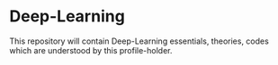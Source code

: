 # Deep-Learning
This repository will contain Deep-Learning essentials, theories, codes which are understood by this profile-holder.

